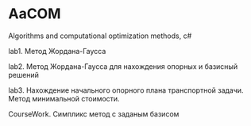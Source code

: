 # AaCOM
Algorithms and computational optimization methods, c#

lab1. Метод Жордана-Гаусса

lab2. Метод Жордана-Гаусса для нахождения опорных и базисный решений

lab3. Нахождение начального опорного плана транспортной задачи. Метод минимальной стоимости. 

CourseWork. Симпликс метод с заданым базисом
